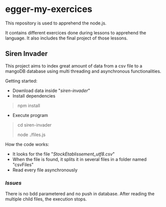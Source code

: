 # egger-my-exercices

This repository is used to apprehend the node.js.

It contains different exercices done during lessons to apprehend the language. It also includes the final project of those lessons.

## Siren Invader

This project aims to index great amount of data from a csv file to a mangoDB database using multi threading and asynchronous functionalities.

Getting started:
- Download data inside "*siren-invader*"
- Install dependencies

> npm install

- Execute program

> cd siren-invader
> 
> node ./files.js

How the code works:
- It looks for the file "*StockEtablissement_utf8.csv*"
- When the file is found, it splits it in several files in a folder named "csvFiles"
- Read every file asynchronously

### *Issues*

There is no bdd parametered and no push in database.
After reading the multiple child files, the execution stops.

